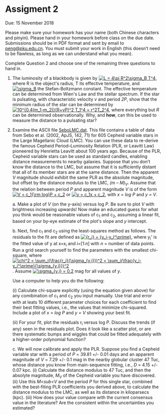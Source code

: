 # Assigment 2

Due: 15 November 2018

Please make sure your homework has your name (both Chinese characters and pinyin). Please hand in your homework before class on the due date. Submissions should be in PDF format and sent by email to peng@pku.edu.cn. You must submit your work in English (this doesn’t need to be flawless, as long as we can understand what you mean).

Complete Question 2 and choose one of the remaining three questions to hand in.

1. The luminosity of a blackbody is given by <a href="https://www.codecogs.com/eqnedit.php?latex=\inline&space;L&space;=&space;4\pi&space;R^2\sigma_B&space;T^4" target="_blank"><img src="https://latex.codecogs.com/gif.latex?\inline&space;L&space;=&space;4\pi&space;R^2\sigma_B&space;T^4" title="L = 4\pi R^2\sigma_B T^4" /></a>, where R is the object's radius, T its effective temperature, and <a href="https://www.codecogs.com/eqnedit.php?latex=\inline&space;\sigma_B" target="_blank"><img src="https://latex.codecogs.com/gif.latex?\inline&space;\sigma_B" title="\sigma_B" /></a> the Stefan-Boltzmann constant. The effective temperature can be determined from Wien's Law and the stellar spectrum. If the star is pulsating, with characteristic velocity *v* and period *2P*, show that the minimum radius of the star can be determined by 
<a href="https://www.codecogs.com/eqnedit.php?latex=10^{0.4(m_1-m_2)}(R&plus;vP)^2&space;T_1^4&space;=&space;r^2T_2^4" target="_blank"><img src="https://latex.codecogs.com/gif.latex?10^{0.4(m_1-m_2)}(R&plus;vP)^2&space;T_1^4&space;=&space;r^2T_2^4" title="10^{0.4(m_1-m_2)}(R+vP)^2 T_1^4 = r^2T_2^4" /></a>, where everything but *R* can be determined observationally. Why, and **how**, can this be used to measure the distance to a pulsating star?

2. Examine the ASCII file [SeboLMC.dat](http://kiaa.pku.edu.cn/~peng/teaching/distances18/SeboLMC.dat). This file contains a table of data from Sebo et al. (2002, ApJS, 142, 71) for 605 Cepheid variable stars in the Large Magellanic Cloud (LMC). You can use these data to re-derive the famous Cepheid Period–Luminosity Relation (PLR, or Leavitt Law) pioneered by Henrietta Leavitt about 100 years ago.
Because of the PLR, Cepheid variable stars can be used as standard candles, enabling distance measurements to nearby galaxies. Suppose that you don’t know the distance to the LMC, but assume that it is sufficiently distant that all of its member stars are at the same distance. Then the apparent *V* magnitude should exhibit the same PLR as the absolute magnitude, but offset by the distance modulus to the LMC, *(m – M)<sub>V</sub>*. Assume that the relation between period *P* and apparent magnitude *V* is of the form <a href="https://www.codecogs.com/eqnedit.php?latex=V&space;=&space;c_1{\rm&space;log}P&space;&plus;&space;c_2" target="_blank"><img src="https://latex.codecogs.com/gif.latex?V&space;=&space;c_1{\rm&space;log}P&space;&plus;&space;c_2" title="V = c_1{\rm log}P + c_2" /></a> or <a href="https://www.codecogs.com/eqnedit.php?latex=y&space;=&space;c_1x&space;&plus;&space;c_2" target="_blank"><img src="https://latex.codecogs.com/gif.latex?y&space;=&space;c_1x&space;&plus;&space;c_2" title="y = c_1x + c_2" /></a>, with *x = log P* and *y = V*.

   a. Make a plot of *V* (on the y-axis) versus log *P*. Be sure to plot *V* with brightness increasing upwards! Now make an educated guess for what you think would be reasonable values of c<sub>1</sub> and c<sub>2</sub>, assuming a linear fit, based on your by-eye estimate of the plot's slope and *y* intercept.
   
   b. Next, find c<sub>1</sub> and c<sub>2</sub> using the least-squares method as follows. The residuals to the fit are defined as <a href="https://www.codecogs.com/eqnedit.php?latex={r_i}&space;=&space;{y_i-y_i^\prime}" target="_blank"><img src="https://latex.codecogs.com/gif.latex?{r_i}&space;=&space;{y_i-y_i^\prime}" title="{r_i} = {y_i-y_i^\prime}" /></a>, where y<sub>i</sub>' is the fitted value of y at x=x<sub>i</sub> and *i=*[1:*n*] with *n* = number of data points. Run a grid search yourself to find the parameters with the smallest chi-square, where <a href="https://www.codecogs.com/eqnedit.php?latex=\chi^2&space;=&space;\sum_i(\frac{r_i}{\sigma_{y,i}})^2&space;=&space;\sum_i(\frac{y_i-y_i^\prime}{\sigma_{y,i}})^2" target="_blank"><img src="https://latex.codecogs.com/gif.latex?\chi^2&space;=&space;\sum_i(\frac{r_i}{\sigma_{y,i}})^2&space;=&space;\sum_i(\frac{y_i-y_i^\prime}{\sigma_{y,i}})^2" title="\chi^2 = \sum_i(\frac{r_i}{\sigma_{y,i}})^2 = \sum_i(\frac{y_i-y_i^\prime}{\sigma_{y,i}})^2" /></a>. Assume <a href="https://www.codecogs.com/eqnedit.php?latex=\sigma_{y,i}&space;=&space;0.2" target="_blank"><img src="https://latex.codecogs.com/gif.latex?\sigma_{y,i}&space;=&space;0.2" title="\sigma_{y,i} = 0.2" /></a> mag for all values of *y*.
   
   Use a computer to help you do the following:
   
      (i) Calculate chi-square explicitly (using the equation given above) for any comibination of c<sub>1</sub> and c<sub>2</sub> you input manually. Use trial and error with at leats 10 different parameter choices for each coefficient to find their best fitting values, i.e., the values that minimize chi-squared. Include a plot of *x = log P* and *y = V* showing your best fit.
      
      (ii) For your fit, plot the residuals r<sub>i</sub> versus log *P*. Discuss the trends (if any) seen in the residuals plot. Does it look like a scatter plot, or are there systematic bumps and wiggles that could be fitted adequately with a higher-order polynomial function?

   c. We will now calibrate and apply the PLR. Suppose you find a Cepheid variable star with a period of *P* = 39.81 +/- 0.01 days and an apparent magnitude of *V* = 7.29 +/- 0.1 mag in the nearby globular cluster 47 Tuc, whose distance you know from main-sequence fitting, i.e., *D* = 4.15 +/- 0.07 kpc. (i) Calculate the distance modulus to 47 Tuc, and then the absolyte magnitude, *M<sub>V</sub>* of the Cepheid variable you have discovered. (ii) Use this *M<sub<V</sub>* and the period *P* for this single star, combined with the best-fiting PLR coefficients you derived above, to calculate the distance modulus to the LMC, as well as its distance in kiloparsecs (kpc). (iii) How does your value compare with the current consensus value in the literature? Are the consistent within the uncertainties you estimated?
